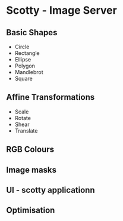 # Scotty - Image Server
## Basic Shapes
- Circle
- Rectangle
- Ellipse
- Polygon
- Mandlebrot
- Square
## Affine Transformations
- Scale
- Rotate
- Shear
- Translate
## RGB Colours
## Image masks
## UI - scotty applicationn
## Optimisation 
